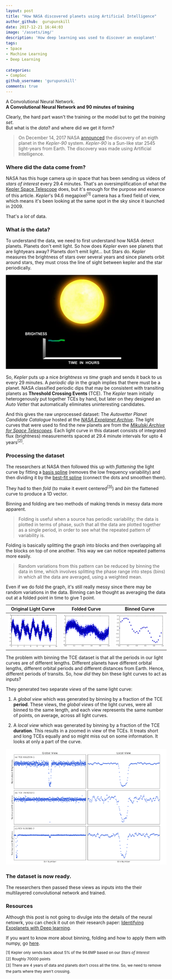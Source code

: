 ```yaml
---
layout: post
title: "How NASA discovered planets using Artificial Intelligence"
author_github:  gurupunskill
date: 2017-12-21 16:44:03
image: '/assets/img/'
description: 'How deep learning was used to discover an exoplanet'
tags:
- Space
- Machine Learning
- Deep Learning

categories:
- CompSoc
github_username: 'gurupunskill'
comments: true
---
```


A Convolutional Neural Network.  
**A Convolutional Neural Network and 90 minutes of training**  

Clearly, the hard part wasn't the training or the model but to get the _training set_.  
But what is the _data_? and where did we get it form?  

>On December 14, 2017 NASA [announced](https://www.nasa.gov/press-release/artificial-intelligence-nasa-data-used-to-discover-eighth-planet-circling-distant-star) the discovery of an eigth planet in the *Kepler-90* system. *Kepler-90* is a Sun-like star 2545 light-years from Earth. The discovery was made using Artificial Intelligence.

### Where did the data come from?  

NASA has this huge camera up in space that has been sending us videos of _stars of interest_ every 29.4 minutes. That's an oversimplification of what the [Kepler Space Telescope](https://www.nasa.gov/mission_pages/kepler/main/index.html "Kepler Mission Homepage") does, but it's enough for the purpose and essence of this article. _Kepler_'s 94.6 megapixel<sup>[1]</sup> camera has a fixed field of view, which means it's been looking at the same spot in the sky since it launched in 2009.  

That's a _lot_ of data.  

### What _is_ the data?
To understand the data, we need to first understand how NASA detect planets.   Planets don't emit light. So how does _Kepler_ even see planets that are lightyears away?   Planets don't emit light... but Stars do. _Kepler_ measures the brightness of stars over several years and since planets orbit around stars, they must cross the line of sight between kepler and the star periodically.  

![Kepler Transit Graph](/blog/assets/img/space-ml/kepler-graph.gif "Kepler Transit Graph")

So, _Kepler_ puts up a nice _brightness vs time_ graph and sends it back to us every 29 minutes. A _periodic dip_ in the graph implies that there must be a planet. NASA classified periodic dips that may be consistent with transiting planets as **Threshold Crossing Events** (TCE). The _Kepler_ team initially heterogenously put together TCEs by hand, but later on they designed an _Auto Vetter_ that automatically eliminates uninteresting candidates.  

And this gives the raw unprocessed dataset: The _Autovetter Planet Candidate Catalogue_ hosted at the _[NASA Exoplanet Archive](http://exoplanetarchive.ipac.caltech.edu/)_. The light curves that were used to find the new planets are from the _[Mikulski Archive for Space Telescopes](http://archive.stsci.edu/)_. Each light curve in this dataset consists of integrated flux (brightness) measurements spaced at 29.4 minute intervals for upto 4 years<sup>[2]</sup>.  

### Processing the dataset

The researchers at NASA then followed this up with _flattening_ the light curve by fitting a [basis spline](https://en.wikipedia.org/wiki/B-spline) (removes the low frequency variability) and then dividing it by the [best-fit spline](https://en.wikipedia.org/wiki/Curve_fitting) (connect the dots and smoothen them).  

They had to then _fold_ (to make it event centered<sup>[3]</sup>) and _bin_ the flattened curve to produce a 1D vector.  

Binning and folding are two methods of making trends in messy data more apparent.  

>Folding is useful when a source has periodic variability; the data is plotted in terms of phase, such that all the data are plotted together as a single period, in order to see what the repeated pattern of variability is. 

Folding is basically splitting the graph into blocks and then overlapping all the blocks on top of one another. This way we can notice repeated patterns more easily.  

> Random variations from this pattern can be reduced by binning the data in time, which involves splitting the phase range into steps (bins) in which all the data are averaged, using a weighted mean.

Even if we do fold the graph, it's still really messy since there may be random variations in the data. Binning can be thought as averaging the data out at a folded point in time to give 1 point.  

Original Light Curve |  Folded Curve      |   Binned Curve	 |
:-------------------:|:------------------:|:--------------------:|
![Light Curve](/blog/assets/img/space-ml/lightcurve.png) | ![Folded Curve](/blog/assets/img/space-ml/foldedcurve.png) | ![Binned Curve](/blog/assets/img/space-ml/binnedcurve.png)|

The problem with binning the TCE dataset is that all the periods in our light curves are of different lengths. Different planets have different orbital lengths, different orbital periods and different distances from Earth. Hence, different periods of transits. So, how _did_ they bin these light curves to act as inputs?

They generated two separate _views_ of the same light curve:

   1. A _global view_ which was generated by binning by a fraction of the TCE **period**. These views, the _global views_ of the light curves, were all binned to the same length, and each view represents the same number of points, on average, across all light curves. 
   
   2. A _local view_ which was generated by binning by a fraction of the TCE **duration**. This results in a zoomed in view of the TCEs. It treats short and long TCEs equally and so might miss out on some information. It looks at only a part of the curve.

[![Source](/blog/assets/img/space-ml/binning_example.png)](https://www.cfa.harvard.edu/~avanderb/kepler90i.pdf)

### The dataset is now ready.
The researchers then passed these views as inputs into the their multilayered convolutional network and trained.  

### Resources

Although this post is not going to divulge into the details of the neural netowrk, you can check it out on their research paper: [Identifying Exoplanets with Deep learning](https://www.cfa.harvard.edu/~avanderb/kepler90i.pdf).  

If you want to know more about binning, folding and how to apply them with numpy, go [here](https://www.southampton.ac.uk/~sdc1g08/BinningFolding.html).  

<sup>[1] Kepler only sends back about 5% of the 94.6MP based on our _Stars of Interest_</sup>  
<sup>[2] Roughly 70000 points </sup>  
<sup>[3] There are 4 years of data and planets don't cross all the time. So, we need to remove the parts where they aren't crossing.</sup>  
